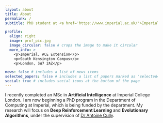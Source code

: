 ```yaml
---
layout: about
title: About
permalink: /
subtitle: PhD student at <a href='https://www.imperial.ac.uk/'>Imperial</a> in the <a href='https://www.imperial.ac.uk/adaptive-intelligent-robotics'>Adaptive & Intelligent Robotics Lab.

profile:
  align: right
  image: prof_pic.jpg
  image_circular: false # crops the image to make it circular
  more_info: >
    <p>Imperial, ACE Extension</p>
    <p>South Kensington Campus</p>
    <p>London, SW7 2AZ</p>

news: false # includes a list of news items
selected_papers: false # includes a list of papers marked as "selected={true}"
social: true # includes social icons at the bottom of the page
---
```


I recently completed an MSc in **Artificial Intelligence** at Imperial College London. I am now beginning a PhD program in the Department of Computing at Imperial, which is being funded by the department. My research will focus on **Deep Reinforcement Learning** and **Evolutionary Algorithms**, under the supervision of [Dr Antoine Cully](https://www.imperial.ac.uk/people/a.cully).

<!-- Write your biography here. Tell the world about yourself. Link to your favorite [subreddit](http://reddit.com). You can put a picture in, too. The code is already in, just name your picture `prof_pic.jpg` and put it in the `img/` folder.

Put your address / P.O. box / other info right below your picture. You can also disable any of these elements by editing `profile` property of the YAML header of your `_pages/about.md`. Edit `_bibliography/papers.bib` and Jekyll will render your [publications page](/al-folio/publications/) automatically.

Link to your social media connections, too. This theme is set up to use [Font Awesome icons](https://fontawesome.com/) and [Academicons]###(https://jpswalsh.github.io/academicons/), like the ones below. Add your Facebook, Twitter, LinkedIn, Google Scholar, or just disable all of them. -->


